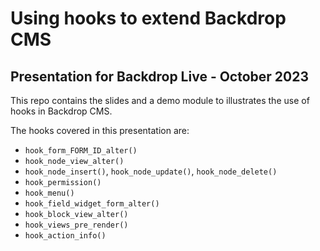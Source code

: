 # Using hooks to extend Backdrop CMS
## Presentation for Backdrop Live - October 2023

This repo contains the slides and a demo module to illustrates the use of hooks in Backdrop CMS.

The hooks covered in this presentation are:
- `hook_form_FORM_ID_alter()`
- `hook_node_view_alter()`
- `hook_node_insert()`, `hook_node_update()`, `hook_node_delete()`
- `hook_permission()`
- `hook_menu()`
- `hook_field_widget_form_alter()`
- `hook_block_view_alter()`
- `hook_views_pre_render()`
- `hook_action_info()`

